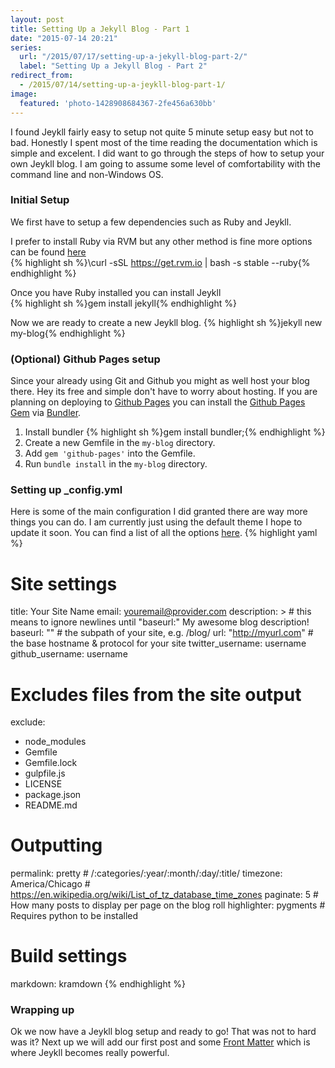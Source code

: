 ```yaml
---
layout: post
title: Setting Up a Jekyll Blog - Part 1
date: "2015-07-14 20:21"
series:
  url: "/2015/07/17/setting-up-a-jekyll-blog-part-2/"
  label: "Setting Up a Jekyll Blog - Part 2"
redirect_from:
  - /2015/07/14/setting-up-a-jeykll-blog-part-1/
image:
  featured: 'photo-1428908684367-2fe456a630bb'
---
```


I found Jeykll fairly easy to setup not quite 5 minute setup easy but not to bad. Honestly I spent most of the time reading the documentation which is simple and excelent. I did want to go through the steps of how to setup your own Jeykll blog. I am going to assume some level of comfortability with the command line and non-Windows OS.

### Initial Setup
We first have to setup a few dependencies such as Ruby and Jeykll.

I prefer to install Ruby via RVM but any other method is fine more options can be found [here](https://www.ruby-lang.org/en/documentation/installation/)  
{% highlight sh %}\curl -sSL https://get.rvm.io | bash -s stable --ruby{% endhighlight %}

Once you have Ruby installed you can install Jeykll  
{% highlight sh %}gem install jekyll{% endhighlight %}

Now we are ready to create a new Jeykll blog.
{% highlight sh %}jekyll new my-blog{% endhighlight %}


### (Optional) Github Pages setup
Since your already using Git and Github you might as well host your blog there. Hey its free and simple don't have to worry about hosting.
If you are planning on deploying to [Github Pages](https://pages.github.com/) you can install the [Github Pages Gem](https://github.com/github/pages-gem) via [Bundler](http://bundler.io/).
1. Install bundler
{% highlight sh %}gem install bundler;{% endhighlight %}
2. Create a new Gemfile in the `my-blog` directory.
3. Add `gem 'github-pages'` into the Gemfile.
4. Run `bundle install` in the `my-blog` directory.

### Setting up _config.yml
Here is some of the main configuration I did granted there are way more things you can do. I am currently just using the default theme I hope to update it soon. You can find a list of all the options [here](http://jekyllrb.com/docs/configuration/).
{% highlight yaml %}
# Site settings
title: Your Site Name
email: youremail@provider.com
description: > # this means to ignore newlines until "baseurl:"
  My awesome blog description!
baseurl: "" # the subpath of your site, e.g. /blog/
url: "http://myurl.com" # the base hostname & protocol for your site
twitter_username: username
github_username:  username

# Excludes files from the site output
exclude:
  - node_modules
  - Gemfile
  - Gemfile.lock
  - gulpfile.js
  - LICENSE
  - package.json
  - README.md

# Outputting
permalink: pretty # /:categories/:year/:month/:day/:title/
timezone: America/Chicago # https://en.wikipedia.org/wiki/List_of_tz_database_time_zones
paginate: 5 # How many posts to display per page on the blog roll
highlighter: pygments # Requires python to be installed

# Build settings
markdown: kramdown
{% endhighlight %}

### Wrapping up
Ok we now have a Jeykll blog setup and ready to go!  That was not to hard was it? Next up we will add our first post and some [Front Matter](http://jekyllrb.com/docs/frontmatter/) which is where Jeykll becomes really powerful.